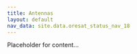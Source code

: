 ```yaml
---
title: Antennas
layout: default
nav_data: site.data.oresat_status_nav_18
---
```



Placeholder for content...
